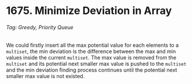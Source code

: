 # 1675. Minimize Deviation in Array

###### Tag: Greedy, Priority Queue

We could firstly insert all the max potential value for each elements to a `multiset`, the min deviation is the difference between the max and min values inside the current `multiset`. The max value is removed from the `multiset` and its potential next smaller max value is pushed to the `multiset` and the min deviation finding process continues until the potential next smaller max value is not existed.